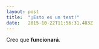 ```yaml
---
layout: post 
title:  "¡Esto es un test!" 
date:   2015-10-22T11:56:31.483Z 
---
```


Creo que **funcionará**.